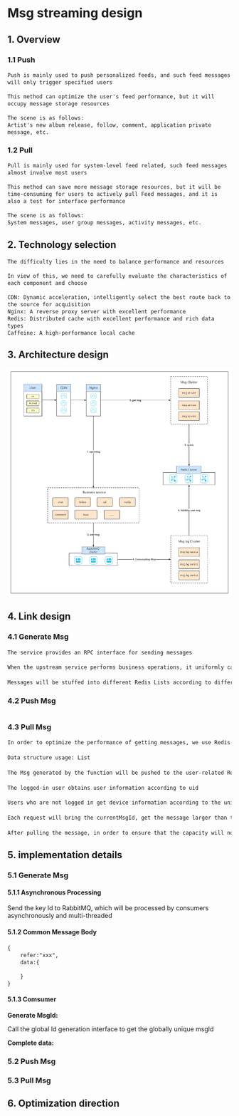 # Msg streaming design

## 1. Overview

### 1.1 Push

```
Push is mainly used to push personalized feeds, and such feed messages will only trigger specified users

This method can optimize the user's feed performance, but it will occupy message storage resources

The scene is as follows:
Artist's new album release, follow, comment, application private message, etc.
```

### 1.2 Pull

```
Pull is mainly used for system-level feed related, such feed messages almost involve most users

This method can save more message storage resources, but it will be time-consuming for users to actively pull Feed messages, and it is also a test for interface performance

The scene is as follows:
System messages, user group messages, activity messages, etc.
```

## 2. Technology selection

```
The difficulty lies in the need to balance performance and resources

In view of this, we need to carefully evaluate the characteristics of each component and choose

CDN: Dynamic acceleration, intelligently select the best route back to the source for acquisition
Nginx: A reverse proxy server with excellent performance
Redis: Distributed cache with excellent performance and rich data types
Caffeine: A high-performance local cache
```

## 3. Architecture design

![Msg streaming design](../Material/image/Msg%20streaming%20design.png)

## 4. Link design

### 4.1 Generate Msg

```markdown
The service provides an RPC interface for sending messages

When the upstream service performs business operations, it uniformly calls this interface to send messages

Messages will be stuffed into different Redis Lists according to different business types
```

### 4.2 Push Msg

```markdown


```

### 4.3 Pull Msg

```markdown
In order to optimize the performance of getting messages, we use Redis to store user messages

Data structure usage: List

The Msg generated by the function will be pushed to the user-related Redis key

The logged-in user obtains user information according to uid

Users who are not logged in get device information according to the unique code of the device

Each request will bring the currentMsgId, get the message larger than the MsgId, and delete the message smaller than the MsgId

After pulling the message, in order to ensure that the capacity will not grow all the time, the message list will also be trimmed
```

## 5. implementation details

### 5.1 Generate Msg

#### 5.1.1 Asynchronous Processing

Send the key Id to RabbitMQ, which will be processed by consumers asynchronously and multi-threaded

#### 5.1.2 Common Message Body

```
{
	refer:"xxx",
	data:{
		
	}
}
```

#### 5.1.3 Comsumer

**Generate MsgId:**

Call the global Id generation interface to get the globally unique msgId

**Complete data:**

### 5.2 Push Msg




### 5.3 Pull Msg


## 6. Optimization direction








